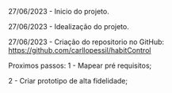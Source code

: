 27/06/2023 - Inicio do projeto.

27/06/2023 - Idealização do projeto.

27/06/2023 - Criação do repositorio no GitHub: https://github.com/carllopessil/habitControl

Proximos passos:
1 - Mapear pré requisitos;

2 - Criar prototipo de alta fidelidade;